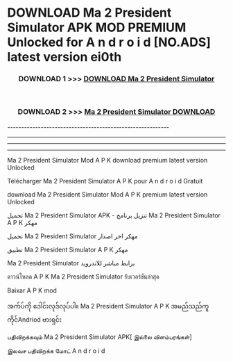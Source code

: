 # DOWNLOAD Ma 2 President Simulator  APK MOD PREMIUM Unlocked for A n d r o i d [NO.ADS] latest version ei0th 



<div align="center">

<h3>DOWNLOAD 1 >>> <a href="https://getmod2.web.app/?judul=Ma 2 President Simulator ">DOWNLOAD Ma 2 President Simulator </a></h3><br>

<h3>DOWNLOAD 2 >>> <a href="https://getmod2.web.app/?judul=Ma 2 President Simulator ">Ma 2 President Simulator  DOWNLOAD </a></h3>

</div>
----------------------------------------------------------

----------------------------------------------------------

----------------------------------------------------------

----------------------------------------------------------

Ma 2 President Simulator  Mod A P K download premium latest version Unlocked

Télécharger Ma 2 President Simulator  A P K pour A n d r o i d Gratuit

download Ma 2 President Simulator  Mod A P K premium latest version Unlocked

تحميل Ma 2 President Simulator  APK - تنزيل برنامج Ma 2 President Simulator  A P K مهكر

تحميل Ma 2 President Simulator  مهكر اخر اصدار

تطبيق Ma 2 President Simulator  A P K مهكر

Ma 2 President Simulator  برابط مباشر للاندرويد

ดาวน์โหลด A P K Ma 2 President Simulator  รับเวอร์ชันล่าสุด

Baixar A P K mod

အက်ပ်ကို ဒေါင်းလုဒ်လုပ်ပါ။ Ma 2 President Simulator  A P K အမည်သည်ကူကိုင်Andriod ဗားရှင်း

பதிவிறக்கவும் Ma 2 President Simulator  APK[ இல்லை விளம்பரங்கள்] 
 
இலவச பதிவிறக்க மோட் A n d r o i d



